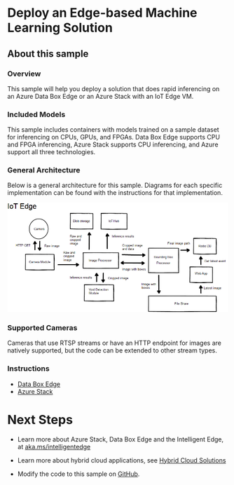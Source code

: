 # Deploy an Edge-based Machine Learning Solution
## About this sample
### Overview
This sample will help you deploy a solution that does rapid
inferencing on an Azure Data Box Edge or an Azure Stack with an IoT Edge VM.

### Included Models
This sample includes containers with models trained on a sample dataset for inferencing on CPUs, GPUs, and FPGAs. Data Box Edge supports CPU and FPGA inferencing, Azure Stack supports CPU inferencing, and Azure support all three technologies.

### General Architecture
Below is a general architecture for this sample. Diagrams for each specific implementation can be found with the instructions for that implementation.

![](edgeai-media/media/generic.png)

### Supported Cameras
Cameras that use RTSP streams or have an HTTP endpoint for images are natively supported, but the code can be extended to other stream types.

### Instructions
- [Data Box Edge](./data-box-edge.md)
- [Azure Stack](./azure-stack.md)

# Next Steps

  - Learn more about Azure Stack, Data Box Edge and the Intelligent Edge, at [aka.ms/intelligentedge](https://aka.ms/intelligentedge)

  - Learn more about hybrid cloud applications, see [Hybrid Cloud
    Solutions](https://aka.ms/azsdevtutorials)

  - Modify the code to this sample on
    [GitHub](https://github.com/Azure-Samples/azure-intelligent-edge-patterns).
